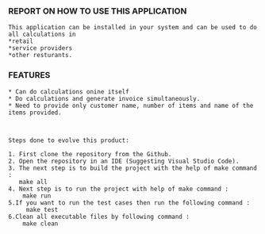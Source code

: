 ###  REPORT ON HOW TO USE THIS APPLICATION

    This application can be installed in your system and can be used to do all calculations in 
    *retail
    *service providers 
    *other resturants.
    
### FEATURES
    * Can do calculations onine itself
    * Do calculations and generate invoice simultaneously.
    * Need to provide only customer name, number of items and name of the items provided.
   
    
    
    Steps done to evolve this product:
    
    1. First clone the repository from the Github.
    2. Open the repository in an IDE (Suggesting Visual Studio Code).
    3. The next step is to build the project with the help of make command :
       make all
    4. Next step is to run the project with help of make command :
        make run
    5.If you want to run the test cases then run the following command :
         make test
    6.Clean all executable files by following command :
        make clean
